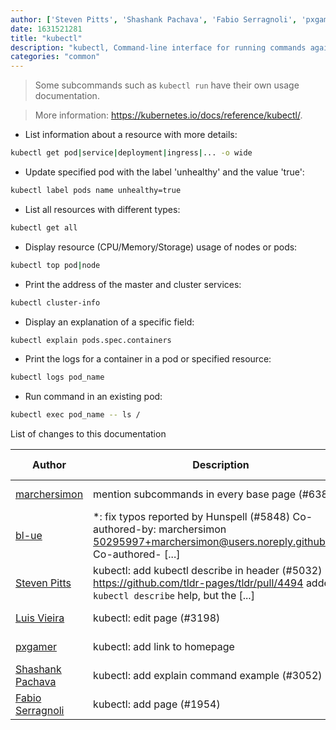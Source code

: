 ```yaml
---
author: ['Steven Pitts', 'Shashank Pachava', 'Fabio Serragnoli', 'pxgamer', 'Luis Vieira', 'bl-ue', 'marchersimon']
date: 1631521281
title: "kubectl"
description: "kubectl, Command-line interface for running commands against Kubernetes clusters."
categories: "common"
---
```

> Some subcommands such as `kubectl run` have their own usage documentation.

> More information: <https://kubernetes.io/docs/reference/kubectl/>.

- List information about a resource with more details:

```bash
kubectl get pod|service|deployment|ingress|... -o wide
```

- Update specified pod with the label 'unhealthy' and the value 'true':

```bash
kubectl label pods name unhealthy=true
```

- List all resources with different types:

```bash
kubectl get all
```

- Display resource (CPU/Memory/Storage) usage of nodes or pods:

```bash
kubectl top pod|node
```

- Print the address of the master and cluster services:

```bash
kubectl cluster-info
```

- Display an explanation of a specific field:

```bash
kubectl explain pods.spec.containers
```

- Print the logs for a container in a pod or specified resource:

```bash
kubectl logs pod_name
```

- Run command in an existing pod:

```bash
kubectl exec pod_name -- ls /
```
List of changes to this documentation


Author | Description | ISO 8601 Date | GitHub link
------|-----|-----|-----
[marchersimon](mailto:50295997+marchersimon@users.noreply.github.com) | mention subcommands in every base page (#6383) | 2021-09-13T10:21:21 | [bd677b8b4826](https://github.com/tldr-pages/tldr/commit/bd677b8b48260e301fb99fea794f4dc1458d1562)
[bl-ue](mailto:54780737+bl-ue@users.noreply.github.com) | *: fix typos reported by Hunspell (#5848) Co-authored-by: marchersimon <50295997+marchersimon@users.noreply.github.com> Co-authored- [...] | 2021-05-20T22:13:41 | [8ebd171d6f00](https://github.com/tldr-pages/tldr/commit/8ebd171d6f001698709fefc02b1fd5cc9f3a99c4)
[Steven Pitts](mailto:25968054+makusu2@users.noreply.github.com) | kubectl: add kubectl describe in header (#5032) https://github.com/tldr-pages/tldr/pull/4494 added `kubectl describe` help, but the [...] | 2020-12-19T20:20:46 | [5a17971b1cc9](https://github.com/tldr-pages/tldr/commit/5a17971b1cc97c8e2141deb9f77532a047d97ce8)
[Luis Vieira](mailto:luis.vieira@pubnative.net) | kubectl: edit page (#3198) | 2019-08-16T11:23:03 | [565654b6f0a8](https://github.com/tldr-pages/tldr/commit/565654b6f0a8154ae336436348c082af83dae168)
[pxgamer](mailto:owzie123@gmail.com) | kubectl: add link to homepage | 2019-06-06T04:42:48 | [790eea0298a8](https://github.com/tldr-pages/tldr/commit/790eea0298a86b9de6a7180f608ac2c6be06bb45)
[Shashank Pachava](mailto:spachava753@gmail.com) | kubectl: add explain command example (#3052) | 2019-05-26T18:57:16 | [811b273f5151](https://github.com/tldr-pages/tldr/commit/811b273f515168aee01fc3960cfe590332f0fb60)
[Fabio Serragnoli](mailto:fabio@serragnoli.com) | kubectl: add page (#1954) | 2018-01-30T16:51:25 | [3cb40d53bccc](https://github.com/tldr-pages/tldr/commit/3cb40d53bcccd8779866a2f259720a9a4913a032)

